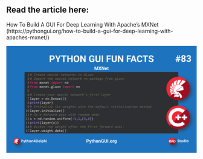 <h2>Read the article here:</h2> 
How To Build A GUI For Deep Learning With Apache’s MXNet (https://pythongui.org/how-to-build-a-gui-for-deep-learning-with-apaches-mxnet/)

![alt text](https://github.com/MuhammadAzizulHakim/pythongui.orgRepo_Python4Delphi-Python-Libraries/blob/main/Article36%20-%20MXNet/blob/blogBanner_MXNet.png)
